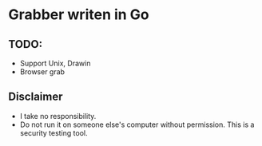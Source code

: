 # Grabber writen in Go
## TODO:
- Support Unix, Drawin
- Browser grab
 
## Disclaimer
- I take no responsibility.
- Do not run it on someone else's computer without permission. This is a security testing tool.